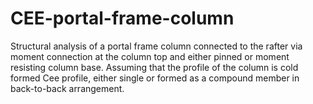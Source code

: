 # CEE-portal-frame-column
Structural analysis of a portal frame column connected to the rafter via moment connection at the column top and either pinned or moment resisting column base. Assuming that the profile of the column is cold formed Cee profile, either single or formed as a compound member in back-to-back arrangement.
